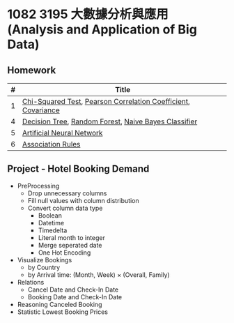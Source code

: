 # 1082 3195 大數據分析與應用 (Analysis and Application of Big Data)

## Homework

| #    | Title                                                        |
| ---- | ------------------------------------------------------------ |
| 1    | [Chi-Squared Test](https://en.wikipedia.org/wiki/Chi-squared_test), [Pearson Correlation Coefficient](https://en.wikipedia.org/wiki/Pearson_correlation_coefficient), [Covariance](https://en.wikipedia.org/wiki/Covariance) |
| 4    | [Decision Tree](https://en.wikipedia.org/wiki/Decision_tree), [Random Forest](https://en.wikipedia.org/wiki/Random_forest), [Naive Bayes Classifier](https://en.wikipedia.org/wiki/Naive_Bayes_classifier) |
| 5    | [Artificial Neural Network](https://en.wikipedia.org/wiki/Artificial_neural_network) |
| 6    | [Association Rules](https://en.wikipedia.org/wiki/Association_rule_learning) |

## Project - Hotel Booking Demand

* PreProcessing
  * Drop unnecessary columns
  * Fill null values with column distribution
  * Convert column data type
    * Boolean
    * Datetime
    * Timedelta
    * Literal month to integer
    * Merge seperated date
    * One Hot Encoding
* Visualize Bookings
  * by Country
  * by Arrival time: (Month, Week) × (Overall, Family)
* Relations
  * Cancel Date and Check-In Date
  * Booking Date and Check-In Date
* Reasoning Canceled Booking
* Statistic Lowest Booking Prices